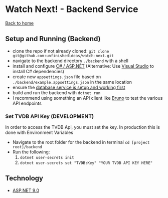 # Watch Next! - Backend Service

[Back to home](../README.md)

## Setup and Running (Backend)

- clone the repo if not already cloned: `git clone git@github.com:unfinishedideas/watch-next.git`
- navigate to the backend directory `./backend` with a shell
- install and configure [C# / ASP.NET](https://dotnet.microsoft.com/en-us/download) (Alternative: Use [Visual Studio](https://visualstudio.microsoft.com/) to install C# dependencies)
- create new `appsettings.json` file based on `./backend/example.appsettings.json` in the same location
- ensure the [database service is setup and working first](../database/README.md)
- build and run the backend with `dotnet run`
- I recommend using something an API client like [Bruno](https://www.usebruno.com/) to test the various API endpoints

### Set TVDB API Key (DEVELOPMENT)

In order to access the TVDB Api, you must set the key. In production this is done with Environment Variables

- Navigate to the root folder for the backend in terminal `cd [project root]/backend`
- Run the following:
  1. `dotnet user-secrets init`
  2. `dotnet user-secrets set "TVDB:Key" "YOUR TVDB API KEY HERE"`

## Technology

- [ASP.NET 9.0](https://dotnet.microsoft.com/en-us/download/dotnet/9.0)
